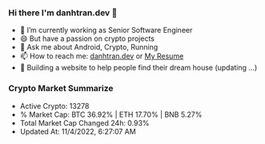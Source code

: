 ### Hi there I'm danhtran.dev 👋

- 🔭 I’m currently working as Senior Software Engineer
- 😄 But have a passion on crypto projects
- 💬 Ask me about Android, Crypto, Running 
- 📫 How to reach me: <a href="https://danhtran.dev" target="_blank">danhtran.dev</a> or <a href="Dan-Resume.pdf" target="_blank">My Resume</a>
- 🌱 Building a website to help people find their dream house (updating ...)

### Crypto Market Summarize
- Active Crypto: 13278
- % Market Cap: BTC 36.92% | ETH 17.70% | BNB 5.27%
- Total Market Cap Changed 24h: 0.93%
- Updated At: 11/4/2022, 6:27:07 AM
